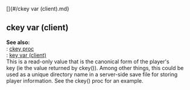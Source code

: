[]{#/ckey var (client).md}    
## ckey var (client)    
**See also:**    
:   [ckey proc](/proc/ckey)    
:   [key var (client)](/client/var/key)    
This is a read-only value that is the canonical form of the player\'s    
key (ie the value returned by ckey()). Among other things, this could be    
used as a unique directory name in a server-side save file for storing    
player information. See the ckey() proc for an example.  